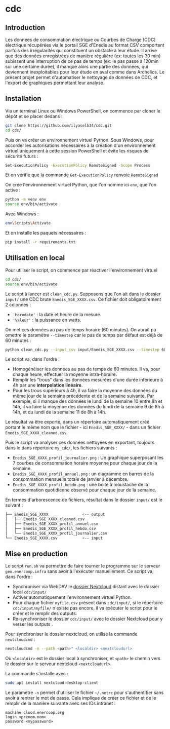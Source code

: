 # cdc

## Introduction

Les données de consommation électrique ou Courbes de Charge (CDC) électrique récupérées via le portail SGE d'Enedis au format CSV comportent parfois des irrégularités qui constituent un obstacle à leur étude. Il arrive que des données enregistrées de manière régulière (ex: toutes les 30 min) subissent une interruption de ce pas de temps (ex: le pas passe à 120min sur une certaine durée), il manque alors une partie des données, qui deviennent inexploitables pour leur étude en aval comme dans Archelios. Le présent projet permet d'automatiser le nettoyage de données de CDC, et l'export de graphiques permettant leur analyse.

## Installation

Via un terminal Linux ou Windows PowerShell, on commence par cloner le dépôt et se placer dedans :

```bash
git clone https://github.com/ilyaselb34/cdc.git
cd cdc/
```

Puis on va créer un environnement virtuel Python. Sous Windows, pour accorder les autorisations nécessaires à la création d'un environnement virtuel uniquement à cette session PowerShell et évite les risques de sécurité futurs :

```bash
Set-ExecutionPolicy -ExecutionPolicy RemoteSigned -Scope Process
```

Et on vérifie que la commande `Get-ExecutionPolicy` renvoie `RemoteSigned`

On crée l'environnement virtuel Python, que l'on nomme ici `env`, que l'on active :

```bash
python -m venv env
source env/bin/activate
```

Avec Windows :

```bash
env\Scripts\Activate
```

Et on installe les paquets nécessaires :

```bash
pip install -r requirements.txt
```

## Utilisation en local

Pour utiliser le script, on commence par réactiver l'environnement virtuel

```bash
cd cdc/
source env/bin/activate
```

Le script à lancer est `clean_cdc.py`. Supposons que l'on ait dans le dossier `input/` une CDC brute `Enedis_SGE_XXXX.csv`. Ce fichier doit obligatoirement 2 colonnes :

* `'Horodate'` : la date et heure de la mesure.
* `'Valeur'` : la puissance en watts.

On met ces données au pas de temps horaire (60 minutes). On aurait pu omettre le paramètre `--timestep` car le pas de temps par défaut est déjà de 60 minutes :

```bash
python clean_cdc.py --input_csv input/Enedis_SGE_XXXX.csv --timestep 60
```

Le script va, dans l'ordre :

* Homogénéiser les données au pas de temps de 60 minutes. Il va, pour chaque heure, effectuer la moyenne intra-horaire.
* Remplir les "trous" dans les données mesurées d'une durée inférieure à 4h par une **interpolation linéaire**.
* Pour les trous supérieurs à 4h, il va faire la moyenne des données du même jour de la semaine précédente et de la semaine suivante. Par exemple, si il manque des données le lundi de la semaine 10 entre 8h et 14h, il va faire la moyenne des données du lundi de la semaine 9 de 8h à 14h, et du lundi de la semaine 11 de 8h à 14h.

Le résultat va être exporté, dans un répertoire automatiquement créé portant le même nom que le fichier - ici `Enedis_SGE_XXXX/` - dans un fichier `Enedis_SGE_XXXX_cleaned.csv`.

Puis le script va analyser ces données nettoyées en exportant, toujours dans le dans répertoire `my_cdc/`, les fichiers suivants :

* `Enedis_SGE_XXXX_profil_journalier.png` : Un graphique superposant les 7 courbes de consommation horaire moyenne pour chaque jour de la semaine.
* `Enedis_SGE_XXXX_profil_annuel.png` : un diagramme en barres de la consommation mensuelle totale de janvier à décembre.
* `Enedis_SGE_XXXX_profil_hebdo.png` : une boite à moustache de la consommation quotidienne observé pour chaque jour de la semaine.

En termes d'arborescence de fichiers, résultat dans le dossier `input/` est le suivant :

```bash
├── Enedis_SGE_XXXX               <-- output
│   ├── Enedis_SGE_XXXX_cleaned.csv
│   ├── Enedis_SGE_XXXX_profil_annuel.csv
│   ├── Enedis_SGE_XXXX_profil_hebdo.csv
│   └── Enedis_SGE_XXXX_profil_journalier.csv
└── Enedis_SGE_XXXX.csv           <-- input
```

## Mise en production

Le script `run.sh` va permettre de faire tourner le programme sur le serveur `geo.enercoop.infra` sans avoir à l'exécuter manuellement. Ce script va, dans l'ordre :

* Synchroniser via WebDAV le [dossier Nextcloud](https://clood.enercoop.org/index.php/f/49323033) distant avec le dossier local `cdc/input/`
* Activer automatiquement l'environnement virtuel Python.
* Pour chaque fichier `myfile.csv` présent dans `cdc/input/`, si le répertoire `cdc/input/myfile/` n'existe pas encore, il va exécuter le script pour le créer et le remplir des outputs.
* Re-synchroniser le dossier `cdc/input/` avec le dossier Nextcloud pour y verser les outputs .

Pour synchroniser le dossier nextcloud, on utilise la commande `nextcloudcmd` :

```bash
nextcloudcmd -n --path <path>" <localdir> <nextcloudurl>
```

Où `<localdir>` est le dossier local à synchroniser, et `<path>` le chemin vers le dossier sur le serveur nextcloud `<nextcloudurl>`.

La commande s'installe avec :

```bash
sudo apt install nextcloud-desktop-client
```

Le paramètre `-n` permet d'utiliser le fichier `~/.netrc` pour s'authentifier sans avoir à rentrer le mot de passe. Cela implique de créer ce fichier et de le remplir de la manière suivante avec ses IDs intranet :

```text
machine clood.enercoop.org
login <prenom.nom>
password <mypassword>
```
